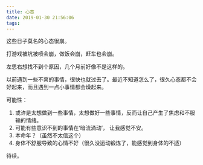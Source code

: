 ```yaml
---
title: 心态
date: 2019-01-30 21:56:06
tags:
---
```


这些日子莫名的心态很崩。

打游戏被坑被喷会崩，做饭会崩，赶车也会崩。

左思右想找不到个原因，几个月前好像不是这样的。

以前遇到一些不爽的事情，很快也就过去了。最近不知道怎么了，很久心态都不会好起来，而且遇到一点小事情都会燥起来。

可能性：
1. 或许是太想做到一些事情，太想做好一些事情，反而让自己产生了焦虑和不服输的情绪。
2. 可能有些意识不到的事情在‘暗流涌动’， 让我感觉不安。
3. 本命年？（虽然不太信这个）
4. 身体不舒服导致的心情不好（很久没运动锻炼了，能感觉到身体的不适）

待续。 
